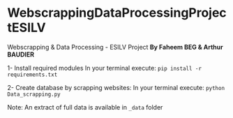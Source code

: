 # WebscrappingDataProcessingProjectESILV
Webscrapping &amp; Data Processing - ESILV Project
**By Faheem BEG & Arthur BAUDIER**



1- Install required modules
In your terminal execute:
 `pip install -r requirements.txt`

2- Create database by scrapping websites:
In your terminal execute:
`python Data_scrapping.py`

Note:
    An extract of full data is available in `_data` folder


